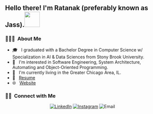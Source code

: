 <h2> Hello there! I'm Ratanak (preferably known as Jass).<img src = "https://raw.githubusercontent.com/MartinHeinz/MartinHeinz/master/wave.gif" width = 50px></h2>

<h3> 👨🏻‍💻 &nbsp;About Me </h3>

- 🎓 &nbsp; I graduated with a Bachelor Degree in Computer Science w/ Specialization in AI & Data Sciences from Stony Brook University.
- 🌱 &nbsp; I'm interested in Software Engineering, System Architecture, Automating and Object-Oriented Programming.
- 🏡 &nbsp; I'm currently living in the Greater Chicago Area, IL.
- 📄 &nbsp; <a target="_blank" href="./pdfs/Ratanak_Rin_Resume.pdf">Resume</a>
- 🌐 &nbsp; <a target="_blank" href="https://jassonrin.netlify.app/">Website</a>
<!---<h3> 🛠 &nbsp;Tech Stack</h3>

- 💻 &nbsp;
  ![Python](https://img.shields.io/badge/-Python-333333?style=flat&logo=python)
  ![Java](https://img.shields.io/badge/-Java-333333?style=flat&logo=Java&logoColor=007396)
  ![C++](https://img.shields.io/badge/-C-333333?style=flat&logo=C%2B%2B&logoColor=00599C)
  ![R (Statistics)](https://img.shields.io/badge/-R-333333?style=flat&logo=R&logoColor=276DC3)
- 🌐 &nbsp;
  ![HTML5](https://img.shields.io/badge/-HTML5-333333?style=flat&logo=HTML5)
  ![CSS](https://img.shields.io/badge/-CSS-333333?style=flat&logo=CSS3&logoColor=1572B6)
  ![JavaScript](https://img.shields.io/badge/-JavaScript-333333?style=flat&logo=javascript)
  ![Bootstrap](https://img.shields.io/badge/-Bootstrap-333333?style=flat&logo=bootstrap&logoColor=563D7C)
  ![Node.js](https://img.shields.io/badge/-Node.js-333333?style=flat&logo=node.js)
  ![React](https://img.shields.io/badge/-React-333333?style=flat&logo=react)
- 🛢 &nbsp;
  ![MySQL](https://img.shields.io/badge/-MySQL-333333?style=flat&logo=mysql)
  ![MongoDB](https://img.shields.io/badge/-MongoDB-333333?style=flat&logo=mongodb)
- ⚙️ &nbsp;
  ![Git](https://img.shields.io/badge/-Git-333333?style=flat&logo=git)
  ![GitHub](https://img.shields.io/badge/-GitHub-333333?style=flat&logo=github)
  ![Markdown](https://img.shields.io/badge/-Markdown-333333?style=flat&logo=markdown)
- 🔧 &nbsp;
  ![Visual Studio Code](https://img.shields.io/badge/-Visual%20Studio%20Code-333333?style=flat&logo=visual-studio-code&logoColor=007ACC)
  ![RStudio](https://img.shields.io/badge/-RStudio-333333?style=flat&logo=rstudio)
  ![Eclipse](https://img.shields.io/badge/-Eclipse-333333?style=flat&logo=eclipse-ide&logoColor=2C2255)
- 🖥 &nbsp;
  ![Illustrator](https://img.shields.io/badge/-Illustrator-333333?style=flat&logo=adobe-illustrator)
  ![Photoshop](https://img.shields.io/badge/-Photoshop-333333?style=flat&logo=adobe-photoshop)
  ![InDesign](https://img.shields.io/badge/-InDesign-333333?style=flat&logo=adobe-indesign) --->


<!--- <a href="https://github.com/AVS1508">
  <img height="180em" src="https://github-readme-stats.vercel.app/api?username=AVS1508&theme=buefy&show_icons=true" />
  <img height="180em" src="https://github-readme-stats.vercel.app/api/top-langs/?username=AVS1508&theme=buefy&layout=compact" />
</a>

<br/> --->

<h3> 🤝🏻 &nbsp;Connect with Me </h3>

<p align="center">
<!---<a href="https://www.adityavsingh.com/"><img alt="Website" src="https://img.shields.io/badge/Website-www.adityavsingh.com-blue?style=flat-square&logo=google-chrome"></a>--->
<a href="https://www.linkedin.com/in/ratanakrin/"><img alt="LinkedIn" src="https://img.shields.io/badge/LinkedIn-Ratanak%20Rin-blue?style=flat-square&logo=linkedin"></a>
<a href="https://www.instagram.com/rotanak_rin/"><img alt="Instagram" src="https://img.shields.io/badge/Instagram-ratanakrin-blue?style=flat-square&logo=instagram"></a>
<img alt="Email" src="https://img.shields.io/badge/Email-ratanak.rin@stonybrook.edu-blue?style=flat-square&logo=gmail"></a>
</p>

<!---
Ratanak-Rin-Sbu/Ratanak-Rin-Sbu is a ✨ special ✨ repository because its `README.md` (this file) appears on your GitHub profile.
You can click the Preview link to take a look at your changes.
--->

